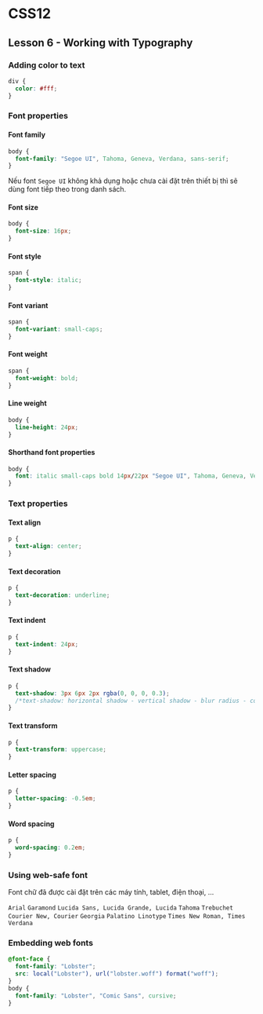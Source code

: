 # CSS12

## Lesson 6 - Working with Typography

### Adding color to text

```css
div {
  color: #fff;
}
```

### Font properties

#### Font family

```css
body {
  font-family: "Segoe UI", Tahoma, Geneva, Verdana, sans-serif;
}
```

Nếu font `Segoe UI` không khả dụng hoặc chưa cài đặt trên thiết bị thì sẽ dùng font tiếp theo trong danh sách.

#### Font size

```css
body {
  font-size: 16px;
}
```

#### Font style

```css
span {
  font-style: italic;
}
```

#### Font variant

```css
span {
  font-variant: small-caps;
}
```

#### Font weight

```css
span {
  font-weight: bold;
}
```

#### Line weight

```css
body {
  line-height: 24px;
}
```

#### Shorthand font properties

```css
body {
  font: italic small-caps bold 14px/22px "Segoe UI", Tahoma, Geneva, Verdana, sans-serif;
}
```

### Text properties

#### Text align

```css
p {
  text-align: center;
}
```

#### Text decoration

```css
p {
  text-decoration: underline;
}
```

#### Text indent

```css
p {
  text-indent: 24px;
}
```

#### Text shadow

```css
p {
  text-shadow: 3px 6px 2px rgba(0, 0, 0, 0.3);
  /*text-shadow: horizontal shadow - vertical shadow - blur radius - color */
}
```

#### Text transform

```css
p {
  text-transform: uppercase;
}
```

#### Letter spacing

```css
p {
  letter-spacing: -0.5em;
}
```

#### Word spacing

```css
p {
  word-spacing: 0.2em;
}
```

### Using web-safe font

Font chữ đã được cài đặt trên các máy tính, tablet, điện thoại, ...

`Arial` `Garamond` `Lucida Sans, Lucida Grande, Lucida` `Tahoma` `Trebuchet` `Courier New, Courier` `Georgia` `Palatino Linotype` `Times New Roman, Times` `Verdana`

### Embedding web fonts

```css
@font-face {
  font-family: "Lobster";
  src: local("Lobster"), url("lobster.woff") format("woff");
}
body {
  font-family: "Lobster", "Comic Sans", cursive;
}
```
